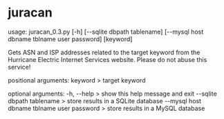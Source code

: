 # juracan

usage: juracan_0.3.py [-h] [--sqlite dbpath tablename]
                      [--mysql host dbname tblname user password]
                      [keyword]

Gets ASN and ISP addresses related to the target keyword from the Hurricane
Electric Internet Services website. Please do not abuse this service!

positional arguments:
  keyword > target keyword

optional arguments:
  -h, --help	>	show this help message and exit
  --sqlite dbpath tablename	>	store results in a SQLite database
  --mysql host dbname tblname user password	>	store results in a MySQL database

